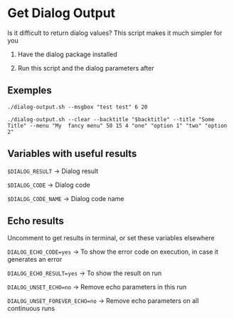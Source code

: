 # Get Dialog Output

Is it difficult to return dialog values? This script makes it much simpler for you

1. Have the dialog package installed

2. Run this script and the dialog parameters after

## Exemples

`./dialog-output.sh --msgbox "test test" 6 20`

`./dialog-output.sh --clear --backtitle "$backtitle" --title "Some Title" --menu "My  fancy menu" 50 15 4 "one" "option 1" "two" "option 2"`

## Variables with useful results
`$DIALOG_RESULT` -> Dialog result 

`$DIALOG_CODE` -> Dialog code 

`$DIALOG_CODE_NAME` -> Dialog code name

## Echo results
Uncomment to get results in terminal, or set these variables elsewhere

`DIALOG_ECHO_CODE=yes` -> To show the error code on execution, in case it generates an error

`DIALOG_ECHO_RESULT=yes` -> To show the result on run

`DIALOG_UNSET_ECHO=no` -> Remove echo parameters in this run

`DIALOG_UNSET_FOREVER_ECHO=no` -> Remove echo parameters on all continuous runs